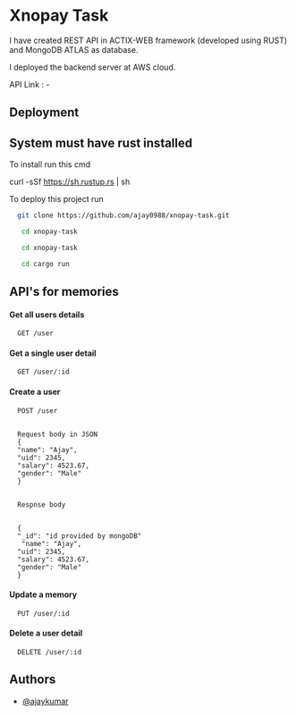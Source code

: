 
# Xnopay Task

I have created REST API in ACTIX-WEB framework (developed using RUST) and MongoDB ATLAS as database.

I deployed the backend server at AWS cloud.

API Link : - 
## Deployment
## System must have rust installed
To install run  this cmd

curl -sSf https://sh.rustup.rs | sh


To deploy this project run

```bash
  git clone https://github.com/ajay0988/xnopay-task.git
```

```bash
   cd xnopay-task
```
```bash
   cd xnopay-task
```
```bash
   cd cargo run 
```

## API's for memories

#### Get all users details

```http
  GET /user
```

#### Get a single user detail

```http
  GET /user/:id
```
#### Create a user

```http
  POST /user


  Request body in JSON
  {
  "name": "Ajay",
  "uid": 2345,
  "salary": 4523.67,
  "gender": "Male"
  }


  Respnse body


  {
  "_id": "id provided by mongoDB"
   "name": "Ajay",
  "uid": 2345,
  "salary": 4523.67,
  "gender": "Male"
  }
```
#### Update a memory

```http
  PUT /user/:id
```

#### Delete a user detail

```http
  DELETE /user/:id
```




## Authors

- [@ajaykumar](https://github.com/ajay0988/)


